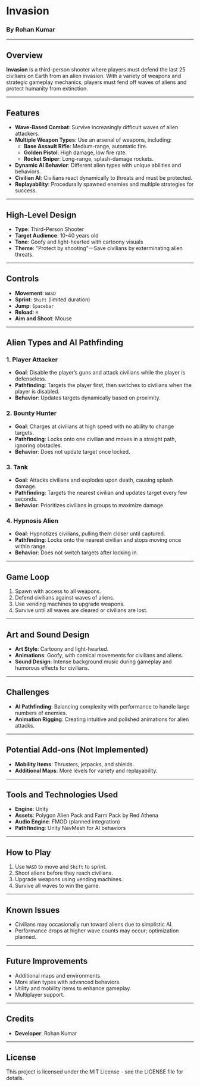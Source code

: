 # Invasion

### By Rohan Kumar

---

## Overview

**Invasion** is a third-person shooter where players must defend the last 25 civilians on Earth from an alien invasion. With a variety of weapons and strategic gameplay mechanics, players must fend off waves of aliens and protect humanity from extinction.

---

## Features

- **Wave-Based Combat**: Survive increasingly difficult waves of alien attackers.
- **Multiple Weapon Types**: Use an arsenal of weapons, including:
  - **Base Assault Rifle**: Medium-range, automatic fire.
  - **Golden Pistol**: High damage, low fire rate.
  - **Rocket Sniper**: Long-range, splash-damage rockets.
- **Dynamic AI Behavior**: Different alien types with unique abilities and behaviors.
- **Civilian AI**: Civilians react dynamically to threats and must be protected.
- **Replayability**: Procedurally spawned enemies and multiple strategies for success.

---

## High-Level Design

- **Type**: Third-Person Shooter  
- **Target Audience**: 10-40 years old  
- **Tone**: Goofy and light-hearted with cartoony visuals  
- **Theme**: "Protect by shooting"—Save civilians by exterminating alien threats.  

---

## Controls

- **Movement**: `WASD`  
- **Sprint**: `Shift` (limited duration)  
- **Jump**: `Spacebar`  
- **Reload**: `R`  
- **Aim and Shoot**: Mouse  

---

## Alien Types and AI Pathfinding

### 1. Player Attacker
- **Goal**: Disable the player’s guns and attack civilians while the player is defenseless.  
- **Pathfinding**: Targets the player first, then switches to civilians when the player is disabled.  
- **Behavior**: Updates targets dynamically based on proximity.

### 2. Bounty Hunter
- **Goal**: Charges at civilians at high speed with no ability to change targets.  
- **Pathfinding**: Locks onto one civilian and moves in a straight path, ignoring obstacles.  
- **Behavior**: Does not update target once locked.

### 3. Tank
- **Goal**: Attacks civilians and explodes upon death, causing splash damage.  
- **Pathfinding**: Targets the nearest civilian and updates target every few seconds.  
- **Behavior**: Prioritizes civilians in groups to maximize damage.

### 4. Hypnosis Alien
- **Goal**: Hypnotizes civilians, pulling them closer until captured.  
- **Pathfinding**: Locks onto the nearest civilian and stops moving once within range.  
- **Behavior**: Does not switch targets after locking in.

---

## Game Loop

1. Spawn with access to all weapons.
2. Defend civilians against waves of aliens.
3. Use vending machines to upgrade weapons.
4. Survive until all waves are cleared or civilians are lost.

---

## Art and Sound Design

- **Art Style**: Cartoony and light-hearted.
- **Animations**: Goofy, with comical movements for civilians and aliens.
- **Sound Design**: Intense background music during gameplay and humorous effects for civilians.

---

## Challenges

- **AI Pathfinding**: Balancing complexity with performance to handle large numbers of enemies.
- **Animation Rigging**: Creating intuitive and polished animations for alien attacks.

---

## Potential Add-ons (Not Implemented)

- **Mobility Items**: Thrusters, jetpacks, and shields.
- **Additional Maps**: More levels for variety and replayability.

---

## Tools and Technologies Used

- **Engine**: Unity  
- **Assets**: Polygon Alien Pack and Farm Pack by Red Athena  
- **Audio Engine**: FMOD (planned integration)  
- **Pathfinding**: Unity NavMesh for AI behaviors  

---

## How to Play

1. Use `WASD` to move and `Shift` to sprint.
2. Shoot aliens before they reach civilians.
3. Upgrade weapons using vending machines.
4. Survive all waves to win the game.

---

## Known Issues

- Civilians may occasionally run toward aliens due to simplistic AI.
- Performance drops at higher wave counts may occur; optimization planned.

---

## Future Improvements

- Additional maps and environments.
- More alien types with advanced behaviors.
- Utility and mobility items to enhance gameplay.
- Multiplayer support.

---

## Credits

- **Developer**: Rohan Kumar

---

## License

This project is licensed under the MIT License - see the LICENSE file for details.
